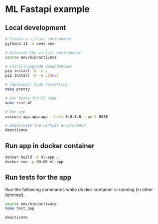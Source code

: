 # ML Fastapi example

## Local development

```bash
# Create a virtual environment
python3.11 -m venv env

# Activate the virtual environment
source env/bin/activate

# Install/upgrade dependencies
pip install -U -e .
pip install -U -e .[dev]

# (Optional) Code formatting
make pretty

# Run tests for ml code
make test_ml

# Run app
uvicorn app.app:app --host 0.0.0.0 --port 8080

# Deactivate the virtual environment
deactivate
```

## Run app in docker container

```bash
docker build -t ml-app .
docker run -p 80:80 ml-app
```

## Run tests for the app 

Run the following commands while docker container is running (in other terminal).

```bash
source env/bin/activate
make test_app

deactivate
```